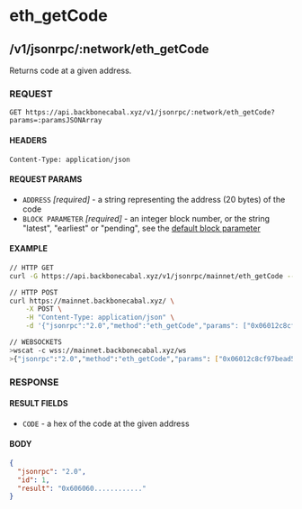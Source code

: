 # eth_getCode

## /v1/jsonrpc/:network/eth_getCode

Returns code at a given address.

### REQUEST

`GET https://api.backbonecabal.xyz/v1/jsonrpc/:network/eth_getCode?params=:paramsJSONArray`

#### HEADERS

`Content-Type: application/json`

#### REQUEST PARAMS

- `ADDRESS` _[required]_ - a string representing the address (20 bytes) of the code
- `BLOCK PARAMETER` _[required]_ - an integer block number, or the string "latest", "earliest" or "pending", see the
  [default block parameter](https://github.com/ethereum/wiki/wiki/JSON-RPC#the-default-block-parameter)

#### EXAMPLE

```bash
// HTTP GET
curl -G https://api.backbonecabal.xyz/v1/jsonrpc/mainnet/eth_getCode --data-urlencode 'params=["0x06012c8cf97bead5deae237070f9587f8e7a266d","latest"]'

// HTTP POST
curl https://mainnet.backbonecabal.xyz/ \
    -X POST \
    -H "Content-Type: application/json" \
    -d '{"jsonrpc":"2.0","method":"eth_getCode","params": ["0x06012c8cf97bead5deae237070f9587f8e7a266d"],"id":1}'

// WEBSOCKETS
>wscat -c wss://mainnet.backbonecabal.xyz/ws
>{"jsonrpc":"2.0","method":"eth_getCode","params": ["0x06012c8cf97bead5deae237070f9587f8e7a266d"],"id":1}
```

### RESPONSE

#### RESULT FIELDS

- `CODE` - a hex of the code at the given address

#### BODY

```json
{
  "jsonrpc": "2.0",
  "id": 1,
  "result": "0x606060............"
}
```
